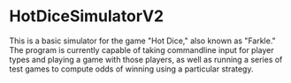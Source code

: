 # HotDiceSimulatorV2
This is a basic simulator for the game "Hot Dice," also known as "Farkle." The program is currently capable of taking commandline input for player types and playing a game with those players, as well as running a series of test games to compute odds of winning using a particular strategy.
